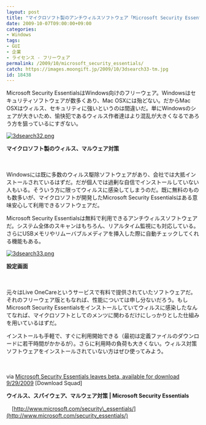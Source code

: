 ```yaml
---
layout: post
title: "マイクロソフト製のアンチウィルスソフトウェア「Microsoft Security Essentials」"
date: 2009-10-07T09:00:00+09:00
categories:
- Windows
tags: 
- GUI
- 企業
- ライセンス - フリーウェア
permalink: /2009/10/microsoft_security_essentials/
catch: https://images.moongift.jp/2009/10/3dsearch33-tm.jpg
id: 18438
---
```

Microsoft Security EssentialsはWindows向けのフリーウェア。Windowsはセキュリティソフトウェアが数多くあり、Mac OSXには殆どない。だからMac OSXはウィルス、セキュリティに強いというのは間違いだ。単にWindowsのシェアが大きいため、愉快犯であるウィルス作者達はより混乱が大きくなるであろう方を狙っているにすぎない。

  

[![3dsearch32.png](https://images.moongift.jp/2009/10/3dsearch32-tm.jpg)](https://images.moongift.jp/2009/10/3dsearch32.png)  
  
**マイクロソフト製のウィルス、マルウェア対策**

  

　

  

Windowsには既に多数のウィルス駆除ソフトウェアがあり、会社では大抵インストールされているはずだ。だが個人では過剰な自信でインストールしていない人もいる。そういう方に限ってウィルスに感染してしまうのだ。既に無料のものも数多いが、マイクロソフトが開発したMicrosoft Security Essentialsはある意味安心して利用できるソフトウェアだ。

  
  
<!--more-->

Microsoft Security Essentialsは無料で利用できるアンチウィルスソフトウェアだ。システム全体のスキャンはもちろん、リアルタイム監視にも対応している。さらにUSBメモリやリムーバブルメディアを挿入した際に自動チェックしてくれる機能もある。

  

[![3dsearch33.png](https://images.moongift.jp/2009/10/3dsearch33-tm.jpg)](https://images.moongift.jp/2009/10/3dsearch33.png)  
  
**設定画面**

  

　

  

元々はLive OneCareというサービスで有料で提供されていたソフトウェアだ。それのフリーウェア版ともなれば、性能については申し分ないだろう。もしMicrosoft Security Essentialsをインストールしていてウィルスに感染したなんてなれば、マイクロソフトとしてのメンツに関わるだけにしっかりとした仕組みを用いているはずだ。

  

インストールも手軽で、すぐに利用開始できる（最初は定義ファイルのダウンロードに若干時間がかかるが）。さらに利用時の負荷も大きくない。ウィルス対策ソフトウェアをインストールされていない方はぜひ使ってみよう。

  

　

  

via [Microsoft Security Essentials leaves beta, available for download 9/29/2009](http://www.downloadsquad.com/2009/09/28/microsoft-security-essentials-leaves-beta-available-for-downloa/) [Download Squad]

  

**ウイルス、スパイウェア、マルウェア対策 | Microsoft Security Essentials**  
  
　[http://www.microsoft.com/security\_essentials/](http://www.microsoft.com/security_essentials/)

  
